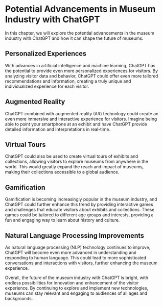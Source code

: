 Potential Advancements in Museum Industry with ChatGPT
=========================================================================================================

In this chapter, we will explore the potential advancements in the museum industry with ChatGPT and how it can shape the future of museums.

Personalized Experiences
------------------------

With advances in artificial intelligence and machine learning, ChatGPT has the potential to provide even more personalized experiences for visitors. By analyzing visitor data and behavior, ChatGPT could offer even more tailored recommendations and information, creating a truly unique and individualized experience for each visitor.

Augmented Reality
-----------------

ChatGPT combined with augmented reality (AR) technology could create an even more immersive and interactive experience for visitors. Imagine being able to point your smartphone at an exhibit and have ChatGPT provide detailed information and interpretations in real-time.

Virtual Tours
-------------

ChatGPT could also be used to create virtual tours of exhibits and collections, allowing visitors to explore museums from anywhere in the world. This would greatly expand the reach and impact of museums, making their collections accessible to a global audience.

Gamification
------------

Gamification is becoming increasingly popular in the museum industry, and ChatGPT could further enhance this trend by providing interactive games and challenges that educate visitors about exhibits and collections. These games could be tailored to different age groups and interests, providing a fun and engaging way to learn about history and culture.

Natural Language Processing Improvements
----------------------------------------

As natural language processing (NLP) technology continues to improve, ChatGPT will become even more advanced in understanding and responding to human language. This could lead to more sophisticated conversations and interactions with visitors, further enhancing the museum experience.

Overall, the future of the museum industry with ChatGPT is bright, with endless possibilities for innovation and enhancement of the visitor experience. By continuing to explore and implement new technologies, museums can stay relevant and engaging to audiences of all ages and backgrounds.
